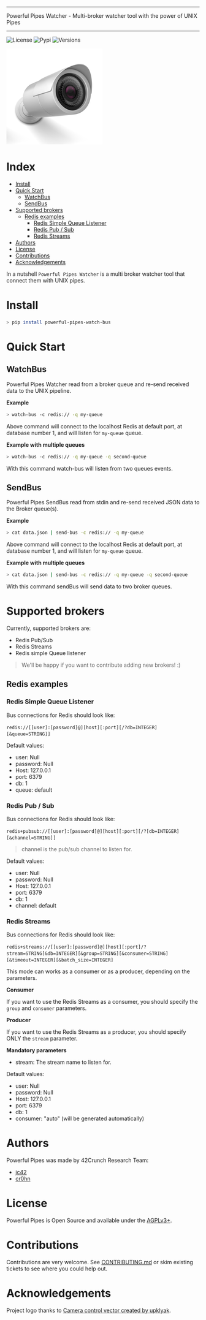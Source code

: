 *****************************************************************************
Powerful Pipes Watcher - Multi-broker watcher tool with the power of UNIX Pipes
*****************************************************************************

![License](https://img.shields.io/badge/License-Apache2-SUCCESS)
![Pypi](https://img.shields.io/pypi/v/powerful-pipes-watch-bus)
![Versions](https://img.shields.io/badge/Python-3.8%20%7C%203.9%20%7C%203.10-blue)

![Logo](https://raw.githubusercontent.com/42Crunch/powerful-pipes-bus-watcher/main/docs/logo-250x250.png)

# Index

<!-- START doctoc generated TOC please keep comment here to allow auto update -->
<!-- DON'T EDIT THIS SECTION, INSTEAD RE-RUN doctoc TO UPDATE -->

- [Install](#install)
- [Quick Start](#quick-start)
  - [WatchBus](#watchbus)
  - [SendBus](#sendbus)
- [Supported brokers](#supported-brokers)
  - [Redis examples](#redis-examples)
    - [Redis Simple Queue Listener](#redis-simple-queue-listener)
    - [Redis Pub / Sub](#redis-pub--sub)
    - [Redis Streams](#redis-streams)
- [Authors](#authors)
- [License](#license)
- [Contributions](#contributions)
- [Acknowledgements](#acknowledgements)

<!-- END doctoc generated TOC please keep comment here to allow auto update -->


In a nutshell `Powerful Pipes Watcher` is a multi broker watcher tool that connect them with UNIX pipes.

# Install

```bash
> pip install powerful-pipes-watch-bus 
```

# Quick Start

## WatchBus

Powerful Pipes Watcher read from a broker queue and re-send received data to the UNIX pipeline.

**Example**

```bash
> watch-bus -c redis:// -q my-queue 
```

Above command will connect to the localhost Redis at default port, at database number 1, and will listen for `my-queue` queue.

**Example with multiple queues**

```bash
> watch-bus -c redis:// -q my-queue -q second-queue 
```

With this command watch-bus will listen from two queues events.


## SendBus

Powerful Pipes SendBus read from stdin and re-send received JSON data to the Broker queue(s).

**Example**

```bash
> cat data.json | send-bus -c redis:// -q my-queue 
```

Above command will connect to the localhost Redis at default port, at database number 1, and will listen for `my-queue` queue.

**Example with multiple queues**

```bash
> cat data.json | send-bus -c redis:// -q my-queue -q second-queue 
```

With this command sendBus will send data to two broker queues.

# Supported brokers

Currently, supported brokers are:

- Redis Pub/Sub
- Redis Streams
- Redis simple Queue listener

>   We'll be happy if you want to contribute adding new brokers! :)

## Redis examples

### Redis Simple Queue Listener

Bus connections for Redis should look like:

`redis://[[user]:[password]@][host][:port][/?db=INTEGER][&queue=STRING]]`

Default values:

- user: Null
- password: Null
- Host: 127.0.0.1
- port: 6379
- db: 1
- queue: default

### Redis Pub / Sub

Bus connections for Redis should look like:

`redis+pubsub://[[user]:[password]@][host][:port][/?[db=INTEGER][&channel=STRING]]`

> channel is the pub/sub channel to listen for.

Default values:

- user: Null
- password: Null
- Host: 127.0.0.1
- port: 6379
- db: 1
- channel: default

### Redis Streams

Bus connections for Redis should look like:

`redis+streams://[[user]:[password]@][host][:port]/?stream=STRING[&db=INTEGER][&group=STRING][&consumer=STRING][&timeout=INTEGER][&batch_size=INTEGER]`

This mode can works as a consumer or as a producer, depending on the parameters.

**Consumer**

If you want to use the Redis Streams as a consumer, you should specify the `group` and `consumer` parameters.

**Producer**

If you want to use the Redis Streams as a producer, you should specify ONLY the `stream` parameter.

**Mandatory parameters**

- stream: The stream name to listen for.

Default values:

- user: Null
- password: Null
- Host: 127.0.0.1
- port: 6379
- db: 1
- consumer: "auto" (will be generated automatically)

# Authors

Powerful Pipes was made by 42Crunch Research Team:

- [jc42](https://github.com/jc42c)
- [cr0hn](https://github.com/cr0hn>)


# License

Powerful Pipes is Open Source and available under the [AGPLv3+](https://github.com/42crunch/powerful-pipes-bus-watcher/blob/main/LICENSE).

# Contributions

Contributions are very welcome. See [CONTRIBUTING.md](https://github.com/42crunch/powerful-pipes-bus-watcher/blob/main/CONTRIBUTING.md>) or skim existing tickets to see where you could help out.

# Acknowledgements

Project logo thanks to [Camera control vector created by upklyak](https://www.freepik.com/vectors/camera-control).

